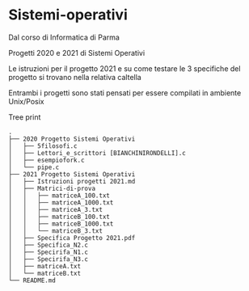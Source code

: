 # Sistemi-operativi
Dal corso di Informatica di Parma 

Progetti 2020 e 2021 di Sistemi Operativi

Le istruzioni per il progetto 2021 e su come testare le 3 specifiche del progetto si trovano nella relativa caltella

Entrambi i progetti sono stati pensati per essere compilati in ambiente Unix/Posix

Tree print
```
.
├── 2020 Progetto Sistemi Operativi
│   ├── 5filosofi.c
│   ├── Lettori_e_scrittori [BIANCHINIRONDELLI].c
│   ├── esempiofork.c
│   └── pipe.c
├── 2021 Progetto Sistemi Operativi
│   ├── Istruzioni progetti 2021.md
│   ├── Matrici-di-prova
│   │   ├── matriceA_100.txt
│   │   ├── matriceA_1000.txt
│   │   ├── matriceA_3.txt
│   │   ├── matriceB_100.txt
│   │   ├── matriceB_1000.txt
│   │   └── matriceB_3.txt
│   ├── Specifica Progetto 2021.pdf
│   ├── Specifica_N2.c
│   ├── Specirifa_N1.c
│   ├── Specirifa_N3.c
│   ├── matriceA.txt
│   └── matriceB.txt
└── README.md
```
